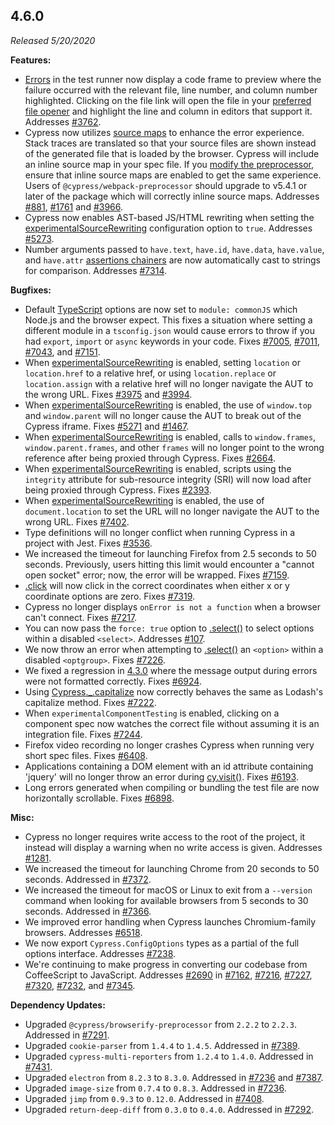 ## 4.6.0

_Released 5/20/2020_

**Features:**

- [Errors](/guides/guides/debugging#Errors) in the test runner now display a
  code frame to preview where the failure occurred with the relevant file, line
  number, and column number highlighted. Clicking on the file link will open the
  file in your
  [preferred file opener](/guides/tooling/IDE-integration#File-Opener-Preference)
  and highlight the line and column in editors that support it. Addresses
  [#3762](https://github.com/cypress-io/cypress/issues/3762).
- Cypress now utilizes [source maps](/guides/guides/debugging#Source-maps) to
  enhance the error experience. Stack traces are translated so that your source
  files are shown instead of the generated file that is loaded by the browser.
  Cypress will include an inline source map in your spec file. If you
  [modify the preprocessor](/api/plugins/preprocessors-api), ensure that inline
  source maps are enabled to get the same experience. Users of
  `@cypress/webpack-preprocessor` should upgrade to v5.4.1 or later of the
  package which will correctly inline source maps. Addresses
  [#881](https://github.com/cypress-io/cypress/issues/881),
  [#1761](https://github.com/cypress-io/cypress/issues/1761) and
  [#3966](https://github.com/cypress-io/cypress/issues/3966).
- Cypress now enables AST-based JS/HTML rewriting when setting the
  [experimentalSourceRewriting](/guides/references/experiments) configuration
  option to `true`. Addresses
  [#5273](https://github.com/cypress-io/cypress/issues/5273).
- Number arguments passed to `have.text`, `have.id`, `have.data`, `have.value`,
  and `have.attr`
  [assertions chainers](/guides/references/assertions#Chai-jQuery) are now
  automatically cast to strings for comparison. Addresses
  [#7314](https://github.com/cypress-io/cypress/issues/7314).

**Bugfixes:**

- Default [TypeScript](/guides/tooling/typescript-support) options are now set
  to `module: commonJS` which Node.js and the browser expect. This fixes a
  situation where setting a different module in a `tsconfig.json` would cause
  errors to throw if you had `export`, `import` or `async` keywords in your
  code. Fixes [#7005](https://github.com/cypress-io/cypress/issues/7005),
  [#7011](https://github.com/cypress-io/cypress/issues/7011),
  [#7043](https://github.com/cypress-io/cypress/issues/7043), and
  [#7151](https://github.com/cypress-io/cypress/issues/7151).
- When [experimentalSourceRewriting](/guides/references/experiments) is enabled,
  setting `location` or `location.href` to a relative href, or using
  `location.replace` or `location.assign` with a relative href will no longer
  navigate the AUT to the wrong URL. Fixes
  [#3975](https://github.com/cypress-io/cypress/issues/3975) and
  [#3994](https://github.com/cypress-io/cypress/issues/3994).
- When [experimentalSourceRewriting](/guides/references/experiments) is enabled,
  the use of `window.top` and `window.parent` will no longer cause the AUT to
  break out of the Cypress iframe. Fixes
  [#5271](https://github.com/cypress-io/cypress/issues/5271) and
  [#1467](https://github.com/cypress-io/cypress/issues/1467).
- When [experimentalSourceRewriting](/guides/references/experiments) is enabled,
  calls to `window.frames`, `window.parent.frames`, and other `frames` will no
  longer point to the wrong reference after being proxied through Cypress. Fixes
  [#2664](https://github.com/cypress-io/cypress/issues/2664).
- When [experimentalSourceRewriting](/guides/references/experiments) is enabled,
  scripts using the `integrity` attribute for sub-resource integrity (SRI) will
  now load after being proxied through Cypress. Fixes
  [#2393](https://github.com/cypress-io/cypress/issues/2393).
- When [experimentalSourceRewriting](/guides/references/experiments) is enabled,
  the use of `document.location` to set the URL will no longer navigate the AUT
  to the wrong URL. Fixes
  [#7402](https://github.com/cypress-io/cypress/issues/7402).
- Type definitions will no longer conflict when running Cypress in a project
  with Jest. Fixes [#3536](https://github.com/cypress-io/cypress/issues/3536).
- We increased the timeout for launching Firefox from 2.5 seconds to 50 seconds.
  Previously, users hitting this limit would encounter a "cannot open socket"
  error; now, the error will be wrapped. Fixes
  [#7159](https://github.com/cypress-io/cypress/issues/7159).
- [.click](/api/commands/click) will now click in the correct coordinates when
  either x or y coordinate options are zero. Fixes
  [#7319](https://github.com/cypress-io/cypress/issues/7319).
- Cypress no longer displays `onError is not a function` when a browser can't
  connect. Fixes [#7217](https://github.com/cypress-io/cypress/issues/7217).
- You can now pass the `force: true` option to [.select()](/api/commands/select)
  to select options within a disabled `<select>`. Addresses
  [#107](https://github.com/cypress-io/cypress/issues/107).
- We now throw an error when attempting to [.select()](/api/commands/select) an
  `<option>` within a disabled `<optgroup>`. Fixes
  [#7226](https://github.com/cypress-io/cypress/issues/7226).
- We fixed a regression in [4.3.0](#4-3-0) where the message output during
  errors were not formatted correctly. Fixes
  [#6924](https://github.com/cypress-io/cypress/issues/6924).
- Using [Cypress.\_.capitalize](/api/utilities/_) now correctly behaves the same
  as Lodash's capitalize method. Fixes
  [#7222](https://github.com/cypress-io/cypress/issues/7222).
- When `experimentalComponentTesting` is enabled, clicking on a component spec
  now watches the correct file without assuming it is an integration file. Fixes
  [#7244](https://github.com/cypress-io/cypress/issues/7244).
- Firefox video recording no longer crashes Cypress when running very short spec
  files. Fixes [#6408](https://github.com/cypress-io/cypress/issues/6408).
- Applications containing a DOM element with an id attribute containing 'jquery'
  will no longer throw an error during [cy.visit()](/api/commands/visit). Fixes
  [#6193](https://github.com/cypress-io/cypress/issues/6193).
- Long errors generated when compiling or bundling the test file are now
  horizontally scrollable. Fixes
  [#6898](https://github.com/cypress-io/cypress/issues/6898).

**Misc:**

- Cypress no longer requires write access to the root of the project, it instead
  will display a warning when no write access is given. Addresses
  [#1281](https://github.com/cypress-io/cypress/issues/1281).
- We increased the timeout for launching Chrome from 20 seconds to 50 seconds.
  Addressed in [#7372](https://github.com/cypress-io/cypress/pull/7372).
- We increased the timeout for macOS or Linux to exit from a `--version` command
  when looking for available browsers from 5 seconds to 30 seconds. Addressed in
  [#7366](https://github.com/cypress-io/cypress/pull/7366).
- We improved error handling when Cypress launches Chromium-family browsers.
  Addresses [#6518](https://github.com/cypress-io/cypress/issues/6518).
- We now export `Cypress.ConfigOptions` types as a partial of the full options
  interface. Addresses
  [#7238](https://github.com/cypress-io/cypress/issues/7238).
- We're continuing to make progress in converting our codebase from CoffeeScript
  to JavaScript. Addresses
  [#2690](https://github.com/cypress-io/cypress/issues/2690) in
  [#7162](https://github.com/cypress-io/cypress/pull/7162),
  [#7216](https://github.com/cypress-io/cypress/pull/7216),
  [#7227](https://github.com/cypress-io/cypress/pull/7227),
  [#7320](https://github.com/cypress-io/cypress/pull/7320),
  [#7232](https://github.com/cypress-io/cypress/pull/7232), and
  [#7345](https://github.com/cypress-io/cypress/pull/7345).

**Dependency Updates:**

- Upgraded `@cypress/browserify-preprocessor` from `2.2.2` to `2.2.3`. Addressed
  in [#7291](https://github.com/cypress-io/cypress/pull/7291).
- Upgraded `cookie-parser` from `1.4.4` to `1.4.5`. Addressed in
  [#7389](https://github.com/cypress-io/cypress/pull/7389).
- Upgraded `cypress-multi-reporters` from `1.2.4` to `1.4.0`. Addressed in
  [#7431](https://github.com/cypress-io/cypress/pull/7431).
- Upgraded `electron` from `8.2.3` to `8.3.0`. Addressed in
  [#7236](https://github.com/cypress-io/cypress/pull/7236) and
  [#7387](https://github.com/cypress-io/cypress/pull/7387).
- Upgraded `image-size` from `0.7.4` to `0.8.3`. Addressed in
  [#7236](https://github.com/cypress-io/cypress/pull/7236).
- Upgraded `jimp` from `0.9.3` to `0.12.0`. Addressed in
  [#7408](https://github.com/cypress-io/cypress/pull/7408).
- Upgraded `return-deep-diff` from `0.3.0` to `0.4.0`. Addressed in
  [#7292](https://github.com/cypress-io/cypress/pull/7292).
